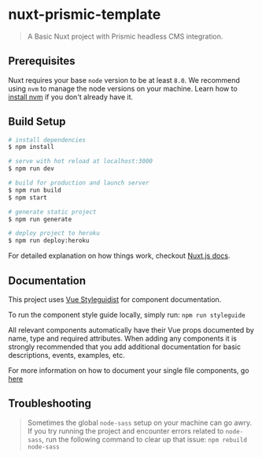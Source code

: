 # nuxt-prismic-template

> A Basic Nuxt project with Prismic headless CMS integration.

## Prerequisites
Nuxt requires your base `node` version to be at least `8.0`.
We recommend using `nvm` to manage the node versions on your machine.
Learn how to [install nvm](https://github.com/creationix/nvm) if you don't already have it.

## Build Setup

``` bash
# install dependencies
$ npm install

# serve with hot reload at localhost:3000
$ npm run dev

# build for production and launch server
$ npm run build
$ npm start

# generate static project
$ npm run generate

# deploy project to heroku
$ npm run deploy:heroku
```

For detailed explanation on how things work, checkout [Nuxt.js docs](https://nuxtjs.org).

## Documentation
This project uses [Vue Styleguidist](https://vue-styleguidist.github.io/) for component documentation.  

To run the component style guide locally, simply run:
`npm run styleguide`

All relevant components automatically have their Vue props documented by name, type and required attributes.  When adding any components it is strongly recommended that you add additional documentation for basic descriptions, events, examples, etc.

For more information on how to document your single file components, go [here](https://vue-styleguidist.github.io/Documenting.html)

## Troubleshooting
> Sometimes the global `node-sass` setup on your machine can go awry. If you try running the project and encounter errors related to `node-sass`, run the following command to clear up that issue: `npm rebuild node-sass`
